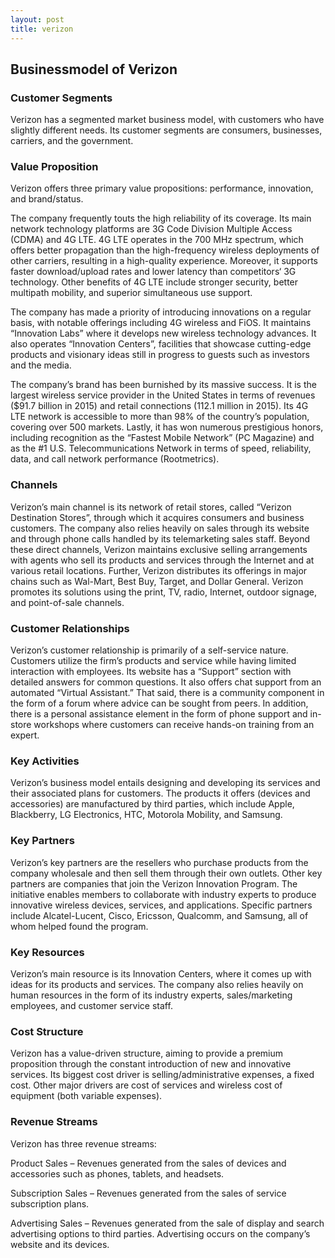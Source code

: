 ```yaml
---
layout: post
title: verizon
---
```


Businessmodel of Verizon
-------------------------

### Customer Segments

Verizon has a segmented market business model, with customers who have slightly different needs. Its customer segments are consumers, businesses, carriers, and the government.

### Value Proposition

Verizon offers three primary value propositions: performance, innovation, and brand/status.

The company frequently touts the high reliability of its coverage. Its main network technology platforms are 3G Code Division Multiple Access (CDMA) and 4G LTE. 4G LTE operates in the 700 MHz spectrum, which offers better propagation than the high-frequency wireless deployments of other carriers, resulting in a high-quality experience. Moreover, it supports faster download/upload rates and lower latency than competitors‘ 3G technology. Other benefits of 4G LTE include stronger security, better multipath mobility, and superior simultaneous use support.

The company has made a priority of introducing innovations on a regular basis, with notable offerings including 4G wireless and FiOS. It maintains “Innovation Labs” where it develops new wireless technology advances. It also operates “Innovation Centers”, facilities that showcase cutting-edge products and visionary ideas still in progress to guests such as investors and the media.

The company’s brand has been burnished by its massive success. It is the largest wireless service provider in the United States in terms of revenues ($91.7 billion in 2015) and retail connections (112.1 million in 2015). Its 4G LTE network is accessible to more than 98% of the country’s population, covering over 500 markets. Lastly, it has won numerous prestigious honors, including recognition as the “Fastest Mobile Network” (PC Magazine) and as the #1 U.S. Telecommunications Network in terms of speed, reliability, data, and call network performance (Rootmetrics).

### Channels

Verizon’s main channel is its network of retail stores, called “Verizon Destination Stores”, through which it acquires consumers and business customers. The company also relies heavily on sales through its website and through phone calls handled by its telemarketing sales staff. Beyond these direct channels, Verizon maintains exclusive selling arrangements with agents who sell its products and services through the Internet and at various retail locations. Further, Verizon distributes its offerings in major chains such as Wal-Mart, Best Buy, Target, and Dollar General. Verizon promotes its solutions using the print, TV, radio, Internet, outdoor signage, and point-of-sale channels.

### Customer Relationships

Verizon’s customer relationship is primarily of a self-service nature. Customers utilize the firm’s products and service while having limited interaction with employees. Its website has a “Support” section with detailed answers for common questions. It also offers chat support from an automated “Virtual Assistant.” That said, there is a community component in the form of a forum where advice can be sought from peers. In addition, there is a personal assistance element in the form of phone support and in-store workshops where customers can receive hands-on training from an expert.

### Key Activities

Verizon’s business model entails designing and developing its services and their associated plans for customers. The products it offers (devices and accessories) are manufactured by third parties, which include Apple, Blackberry, LG Electronics, HTC, Motorola Mobility, and Samsung.

### Key Partners

Verizon’s key partners are the resellers who purchase products from the company wholesale and then sell them through their own outlets. Other key partners are companies that join the Verizon Innovation Program. The initiative enables members to collaborate with industry experts to produce innovative wireless devices, services, and applications. Specific partners include Alcatel-Lucent, Cisco, Ericsson, Qualcomm, and Samsung, all of whom helped found the program.

### Key Resources

Verizon’s main resource is its Innovation Centers, where it comes up with ideas for its products and services. The company also relies heavily on human resources in the form of its industry experts, sales/marketing employees, and customer service staff.

### Cost Structure

Verizon has a value-driven structure, aiming to provide a premium proposition through the constant introduction of new and innovative services. Its biggest cost driver is selling/administrative expenses, a fixed cost. Other major drivers are cost of services and wireless cost of equipment (both variable expenses).

### Revenue Streams

Verizon has three revenue streams:

Product Sales – Revenues generated from the sales of devices and accessories such as phones, tablets, and headsets.

Subscription Sales – Revenues generated from the sales of service subscription plans.

Advertising Sales – Revenues generated from the sale of display and search advertising options to third parties. Advertising occurs on the company’s website and its devices.
